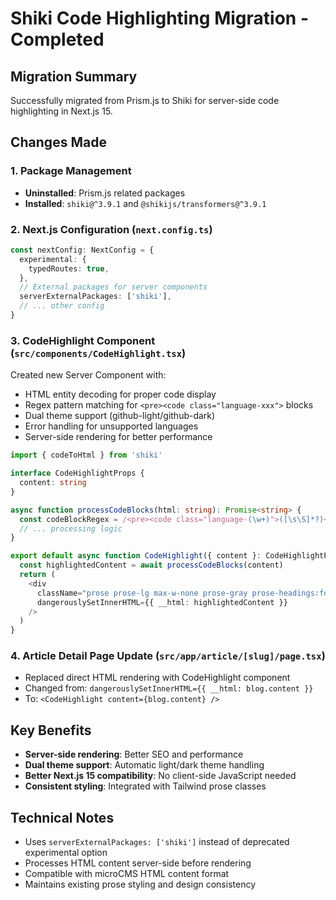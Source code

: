 # Shiki Code Highlighting Migration - Completed

## Migration Summary
Successfully migrated from Prism.js to Shiki for server-side code highlighting in Next.js 15.

## Changes Made

### 1. Package Management
- **Uninstalled**: Prism.js related packages
- **Installed**: `shiki@^3.9.1` and `@shikijs/transformers@^3.9.1`

### 2. Next.js Configuration (`next.config.ts`)
```typescript
const nextConfig: NextConfig = {
  experimental: {
    typedRoutes: true,
  },
  // External packages for server components
  serverExternalPackages: ['shiki'],
  // ... other config
}
```

### 3. CodeHighlight Component (`src/components/CodeHighlight.tsx`)
Created new Server Component with:
- HTML entity decoding for proper code display
- Regex pattern matching for `<pre><code class="language-xxx">` blocks
- Dual theme support (github-light/github-dark)
- Error handling for unsupported languages
- Server-side rendering for better performance

```typescript
import { codeToHtml } from 'shiki'

interface CodeHighlightProps {
  content: string
}

async function processCodeBlocks(html: string): Promise<string> {
  const codeBlockRegex = /<pre><code class="language-(\w+)">([\s\S]*?)<\/code><\/pre>/g
  // ... processing logic
}

export default async function CodeHighlight({ content }: CodeHighlightProps) {
  const highlightedContent = await processCodeBlocks(content)
  return (
    <div
      className="prose prose-lg max-w-none prose-gray prose-headings:font-bold prose-headings:text-black prose-a:text-black hover:prose-a:text-gray-700 prose-strong:text-black"
      dangerouslySetInnerHTML={{ __html: highlightedContent }}
    />
  )
}
```

### 4. Article Detail Page Update (`src/app/article/[slug]/page.tsx`)
- Replaced direct HTML rendering with CodeHighlight component
- Changed from: `dangerouslySetInnerHTML={{ __html: blog.content }}`
- To: `<CodeHighlight content={blog.content} />`

## Key Benefits
- **Server-side rendering**: Better SEO and performance
- **Dual theme support**: Automatic light/dark theme handling
- **Better Next.js 15 compatibility**: No client-side JavaScript needed
- **Consistent styling**: Integrated with Tailwind prose classes

## Technical Notes
- Uses `serverExternalPackages: ['shiki']` instead of deprecated experimental option
- Processes HTML content server-side before rendering
- Compatible with microCMS HTML content format
- Maintains existing prose styling and design consistency